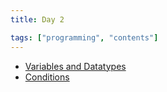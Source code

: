 ```yaml
---
title: Day 2

tags: ["programming", "contents"]
---
```

- [Variables and Datatypes](./00_variables_and_datatypes)
- [Conditions](./01_conditions)
